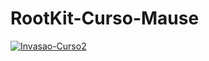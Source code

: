 # RootKit-Curso-Mause

<a href="https://ibb.co/2kNKYnG"><img src="https://i.ibb.co/kS1c6HN/Invasao-Curso2.png" alt="Invasao-Curso2" border="0"></a>
